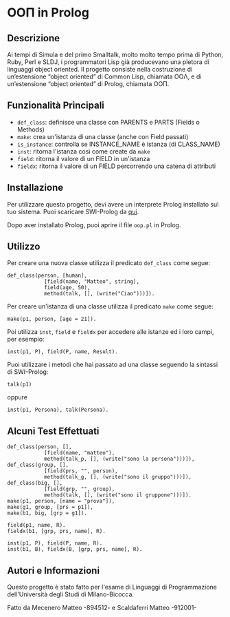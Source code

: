 # OOΠ in Prolog

## Descrizione

Ai tempi di Simula e del primo Smalltalk, molto molto tempo prima di Python,
Ruby, Perl e SLDJ, i programmatori Lisp già producevano una pletora di
linguaggi object oriented. Il progetto consiste nella costruzione di
un’estensione “object oriented” di Common Lisp, chiamata OOΛ, e di
un’estensione “object oriented” di Prolog, chiamata OOΠ.

## Funzionalità Principali

-   `def_class`: definisce una classe con PARENTS e PARTS (Fields o Methods)
-   `make`: crea un'istanza di una classe (anche con Field passati)
-   `is_instance`: controlla se INSTANCE_NAME è istanza (di CLASS_NAME)
-   `inst`: ritorna l'istanza così come create da `make`
-   `field`: ritorna il valore di un FIELD in un'istanza
-   `fieldx`: ritorna il valore di un FIELD percorrendo una catena di attributi

## Installazione

Per utilizzare questo progetto, devi avere un interprete Prolog installato sul
tuo sistema.
Puoi scaricare SWI-Prolog da [qui](http://www.swi-prolog.org/Download.html).

Dopo aver installato Prolog, puoi aprire il file `oop.pl` in Prolog.

## Utilizzo

Per creare una nuova classe utilizza il predicato `def_class` come segue:

```
def_class(person, [human],
            [field(name, "Matteo", string),
            field(age, 50),
            method(talk, [], (write("Ciao")))]).
```

Per creare un'istanza di una classe utilizza il predicato `make` come segue:

```
make(p1, person, [age = 21]).
```

Poi utilizza `inst`, `field` e `fieldx` per accedere alle istanze
ed i loro campi, per esempio:

```
inst(p1, P), field(P, name, Result).
```

Puoi utilizzare i metodi che hai passato ad una classe
seguendo la sintassi di SWI-Prolog:

```
talk(p1)
```

oppure

```
inst(p1, Persona), talk(Persona).
```

## Alcuni Test Effettuati

```
def_class(person, [],
            [field(name, "matteo"),
            method(talk_p, [], (write("sono la persona")))]),
def_class(group, [],
            [field(prs, "", person),
            method(talk_g, [], (write("sono il gruppo")))]),
def_class(big, [],
            [field(grp, "", group),
            method(talk, [], (write("sono il gruppone")))]).
make(p1, person, [name = "prova"]),
make(g1, group, [prs = p1]),
make(b1, big, [grp = g1]).

field(p1, name, R).
fieldx(b1, [grp, prs, name], R).

inst(p1, P), field(P, name, R).
inst(b1, B), fieldx(B, [grp, prs, name], R).
```

## Autori e Informazioni

Questo progetto è stato fatto per l'esame di
Linguaggi di Programmazione dell'Università degli Studi di Milano-Bicocca.

Fatto da Mecenero Matteo -894512- e Scaldaferri Matteo -912001-
